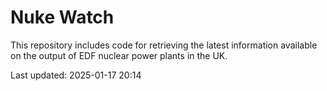 # Nuke Watch

This repository includes code for retrieving the latest information available on the output of EDF nuclear power plants in the UK.

Last updated: 2025-01-17 20:14
